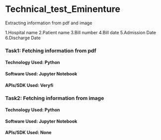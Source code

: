 # Technical_test_Eminenture
Extracting information from pdf and image

1.Hospital name 2.Patient name 3.Bill number 4.Bill date 5.Admission Date 6.Discharge Date

### Task1: Fetching information from pdf 
#### Technology Used: Python 
#### Software Used: Jupyter Notebook 
#### APIs/SDK Used: Veryfi 

### Task2: Fetching information from image 
#### Technology Used: Python 
#### Software Used: Jupyter Notebook 
#### APIs/SDK Used: None 
